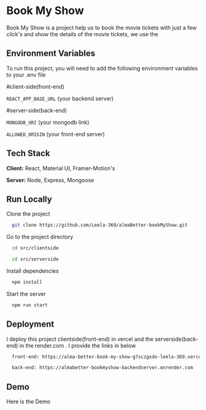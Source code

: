 
# Book My Show
Book My Show is a project help us to book the movie tickets with just a few click's and show the details of the movie tickets, we use the 


## Environment Variables

To run this project, you will need to add the following environment variables to your .env file

#client-side(front-end)

`REACT_APP_BASE_URL` (your backend server)

#server-side(back-end)

`MONGODB_URI` (your mongodb link)

`ALLOWED_ORIGIN` (your front-end server)


## Tech Stack

**Client:** React, Material UI, Framer-Motion's

**Server:** Node, Express, Mongoose


## Run Locally

Clone the project

```bash
  git clone https://github.com/Leela-369/almaBetter-bookMyShow.git
```

Go to the project directory

```bash
  cd src/clientside

  cd src/serverside
```

Install dependencies

```bash
  npm install
```

Start the server

```bash
  npm run start
```


## Deployment

I deploy this project clientside(front-end) in vercel and the serverside(back-end) in the render.com . I provide the links in below

```bash
  front-end: https://alma-better-book-my-show-g7sczgxdo-leela-369.vercel.app/

  back-end: https://almabetter-bookmyshow-backendserver.onrender.com
```


## Demo

Here is the Demo



